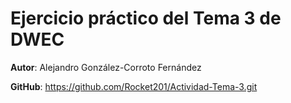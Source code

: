 # Ejercicio práctico del Tema 3 de DWEC

**Autor**: Alejandro González-Corroto Fernández

**GitHub**: https://github.com/Rocket201/Actividad-Tema-3.git